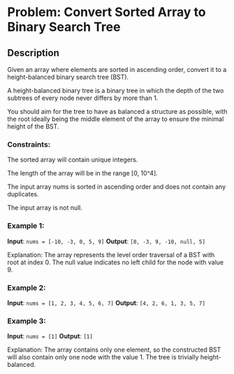# Problem: Convert Sorted Array to Binary Search Tree

## Description

Given an array where elements are sorted in ascending order, convert it to a height-balanced binary search tree (BST).

A height-balanced binary tree is a binary tree in which the depth of the two subtrees of every node never differs by more than 1.

You should aim for the tree to have as balanced a structure as possible, with the root ideally being the middle element of the array to ensure the minimal height of the BST.

### Constraints:

The sorted array will contain unique integers.

The length of the array will be in the range [0, 10^4].

The input array nums is sorted in ascending order and does not contain any duplicates.

The input array is not null.


### Example 1:

**Input**: `nums = [-10, -3, 0, 5, 9]`
**Output**: `[0, -3, 9, -10, null, 5]`

Explanation: The array represents the level order traversal of a BST with root at index 0. The null value indicates no left child for the node with value 9.

### Example 2:

**Input**: `nums = [1, 2, 3, 4, 5, 6, 7]`
**Output**: `[4, 2, 6, 1, 3, 5, 7]`


### Example 3:

**Input**: `nums = [1]`
**Output**: `[1]`

Explanation: The array contains only one element, so the constructed BST will also contain only one node with the value 1. The tree is trivially height-balanced.
